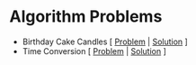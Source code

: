# Algorithm Problems
* Birthday Cake Candles [ [Problem](https://www.hackerrank.com/challenges/birthday-cake-candles/problem) | [Solution](https://github.com/SiddharthaPramanik/Hacker-Rank/blob/master/Problem-Solving/Algorithm/birthday-cake-candles.py) ]
* Time Conversion [ [Problem](https://www.hackerrank.com/challenges/time-conversion/problem?h_r=next-challenge&h_v=zen) | [Solution](https://github.com/SiddharthaPramanik/Hacker-Rank/blob/master/Problem-Solving/Algorithm/time-conversion.py) ]